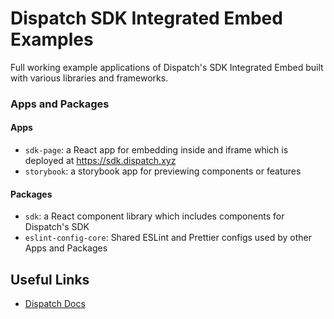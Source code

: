 # Dispatch SDK Integrated Embed Examples
Full working example applications of Dispatch's SDK Integrated Embed built with various libraries and frameworks.

### Apps and Packages

#### Apps

- `sdk-page`: a React app for embedding inside and iframe which is deployed at https://sdk.dispatch.xyz
- `storybook`: a storybook app for previewing components or features

#### Packages

- `sdk`: a React component library which includes components for Dispatch's SDK
- `eslint-config-core`: Shared ESLint and Prettier configs used by other Apps and Packages

## Useful Links

- [Dispatch Docs](https://docs.dispatch.xyz)

